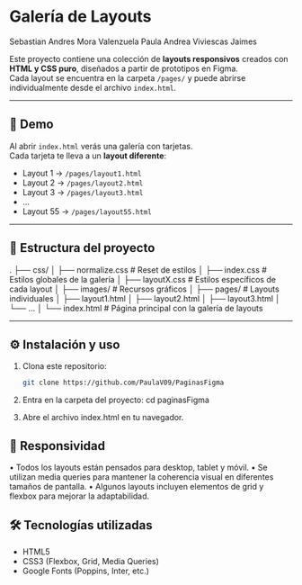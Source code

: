 # Galería de Layouts

Sebastian Andres Mora Valenzuela
Paula Andrea Viviescas Jaimes

Este proyecto contiene una colección de **layouts responsivos** creados con **HTML y CSS puro**, diseñados a partir de prototipos en Figma.  
Cada layout se encuentra en la carpeta `/pages/` y puede abrirse individualmente desde el archivo `index.html`.

---

## 🚀 Demo
Al abrir `index.html` verás una galería con tarjetas.  
Cada tarjeta te lleva a un **layout diferente**:

- Layout 1 → `/pages/layout1.html`  
- Layout 2 → `/pages/layout2.html`  
- Layout 3 → `/pages/layout3.html`  
- ...  
- Layout 55 → `/pages/layout55.html`

---

## 📂 Estructura del proyecto
.
├── css/
│   ├── normalize.css   # Reset de estilos
│   ├── index.css       # Estilos globales de la galería
│   ├── layoutX.css     # Estilos específicos de cada layout
│
├── images/             # Recursos gráficos
│
├── pages/              # Layouts individuales
│   ├── layout1.html
│   ├── layout2.html
│   ├── layout3.html
│   └── …
│
└── index.html          # Página principal con la galería de layouts

---

## ⚙️ Instalación y uso
1. Clona este repositorio:
   ```bash
   git clone https://github.com/PaulaV09/PaginasFigma

2.	Entra en la carpeta del proyecto:
    cd paginasFigma

3.	Abre el archivo index.html en tu navegador.


## 📱 Responsividad
•	Todos los layouts están pensados para desktop, tablet y móvil.
•	Se utilizan media queries para mantener la coherencia visual en diferentes tamaños de pantalla.
•	Algunos layouts incluyen elementos de grid y flexbox para mejorar la adaptabilidad.


## 🛠️ Tecnologías utilizadas

- HTML5
- CSS3 (Flexbox, Grid, Media Queries)
- Google Fonts (Poppins, Inter, etc.)